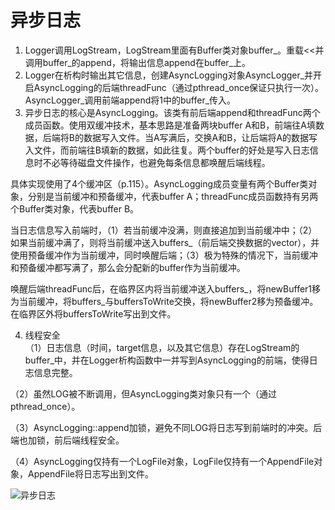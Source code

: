 # 异步日志
1. Logger调用LogStream，LogStream里面有Buffer类对象buffer_。重载<<并调用buffer_的append，将输出信息append在buffer_上。
2. Logger在析构时输出其它信息，创建AsyncLogging对象AsyncLogger_并开启AsyncLogging的后端threadFunc（通过pthread_once保证只执行一次）。AsyncLogger_调用前端append将1中的buffer_传入。
3. 异步日志的核心是AsyncLogging。该类有前后端append和threadFunc两个成员函数。使用双缓冲技术，基本思路是准备两块buffer A和B，前端往A填数据，后端将B的数据写入文件。当A写满后，交换A和B，让后端将A的数据写入文件，而前端往B填新的数据，如此往复。两个buffer的好处是写入日志信息时不必等待磁盘文件操作，也避免每条信息都唤醒后端线程。

  具体实现使用了4个缓冲区（p.115）。AsyncLogging成员变量有两个Buffer类对象，分别是当前缓冲和预备缓冲，代表buffer A；threadFunc成员函数持有另两个Buffer类对象，代表buffer B。

  当日志信息写入前端时，（1）若当前缓冲没满，则直接追加到当前缓冲中；（2）如果当前缓冲满了，则将当前缓冲送入buffers_（前后端交换数据的vector），并使用预备缓冲作为当前缓冲，同时唤醒后端；（3）极为特殊的情况下，当前缓冲和预备缓冲都写满了，那么会分配新的buffer作为当前缓冲。

  唤醒后端threadFunc后，在临界区内将当前缓冲送入buffers_，将newBuffer1移为当前缓冲，将buffers_与buffersToWrite交换，将newBuffer2移为预备缓冲。在临界区外将buffersToWrite写出到文件。

4. 线程安全  
 （1）日志信息（时间，target信息，以及其它信息）存在LogStream的buffer_中，并在Logger析构函数中一并写到AsyncLogging的前端，使得日志信息完整。

 （2）虽然LOG被不断调用，但AsyncLogging类对象只有一个（通过pthread_once）。

 （3）AsyncLogging::append加锁，避免不同LOG将日志写到前端时的冲突。后端也加锁，前后端线程安全。

 （4）AsyncLogging仅持有一个LogFile对象，LogFile仅持有一个AppendFile对象，AppendFile将日志写出到文件。

 ![异步日志](/home/huxuanguang/CLionProjects/Asdf/introduction/异步日志.png)

